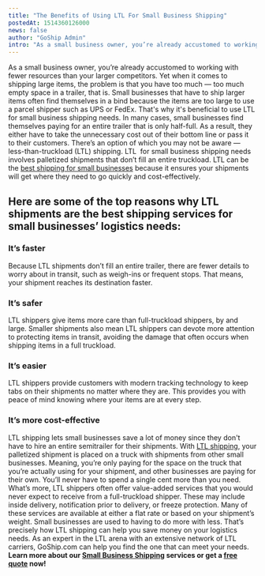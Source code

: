 ```yaml
---
title: "The Benefits of Using LTL For Small Business Shipping"
postedAt: 1514360126000
news: false
author: "GoShip Admin"
intro: "As a small business owner, you’re already accustomed to working with fewer resources than your larger competitors. Yet when it comes to shipping large items, the problem is that you have too much — too much empty space in a trailer, that is. Small businesses that have to ship larger items often find themselves in a bind because the items are too large to use a parcel shipper such as UPS or FedEx. That's why it's beneficial to use LTL for small business shipping needs. In many cases, small businesses find th"
---
```

As a small business owner, you’re already accustomed to working with fewer resources than your larger competitors. Yet when it comes to shipping large items, the problem is that you have too much — too much empty space in a trailer, that is. Small businesses that have to ship larger items often find themselves in a bind because the items are too large to use a parcel shipper such as UPS or FedEx. That's why it's beneficial to use LTL for small business shipping needs. In many cases, small businesses find themselves paying for an entire trailer that is only half-full. As a result, they either have to take the unnecessary cost out of their bottom line or pass it to their customers. There’s an option of which you may not be aware — less-than-truckload (LTL) shipping. LTL  for small business shipping needs involves palletized shipments that don’t fill an entire truckload. LTL can be the [best shipping for small businesses](http://104.196.177.103/shipping-services/small-business-shipping/) because it ensures your shipments will get where they need to go quickly and cost-effectively.

Here are some of the top reasons why LTL shipments are the best shipping services for small businesses’ logistics needs:
------------------------------------------------------------------------------------------------------------------------

### It’s faster

Because LTL shipments don’t fill an entire trailer, there are fewer details to worry about in transit, such as weigh-ins or frequent stops. That means, your shipment reaches its destination faster.

### It’s safer

LTL shippers give items more care than full-truckload shippers, by and large. Smaller shipments also mean LTL shippers can devote more attention to protecting items in transit, avoiding the damage that often occurs when shipping items in a full truckload.

### It’s easier

LTL shippers provide customers with modern tracking technology to keep tabs on their shipments no matter where they are. This provides you with peace of mind knowing where your items are at every step.

### It’s more cost-effective

LTL shipping lets small businesses save a lot of money since they don't have to hire an entire semitrailer for their shipments. With [LTL shipping](https://www.goship.com/blog/searching-for-the-perfect-ltl-provider/), your palletized shipment is placed on a truck with shipments from other small businesses. Meaning, you’re only paying for the space on the truck that you’re actually using for your shipment, and other businesses are paying for their own. You’ll never have to spend a single cent more than you need. What’s more, LTL shippers often offer value-added services that you would never expect to receive from a full-truckload shipper. These may include inside delivery, notification prior to delivery, or freeze protection. Many of these services are available at either a flat rate or based on your shipment’s weight. Small businesses are used to having to do more with less. That’s precisely how LTL shipping can help you save money on your logistics needs. As an expert in the LTL arena with an extensive network of LTL carriers, GoShip.com can help you find the one that can meet your needs. **Learn more about our [Small Business Shipping](https://www.goship.com/shipping-services/small-business-shipping/) services or get a [free quote](https://www.goship.com/) now!**
